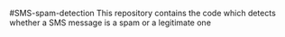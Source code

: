 #SMS-spam-detection
This repository contains the code which detects whether a SMS message is a spam or a legitimate one

